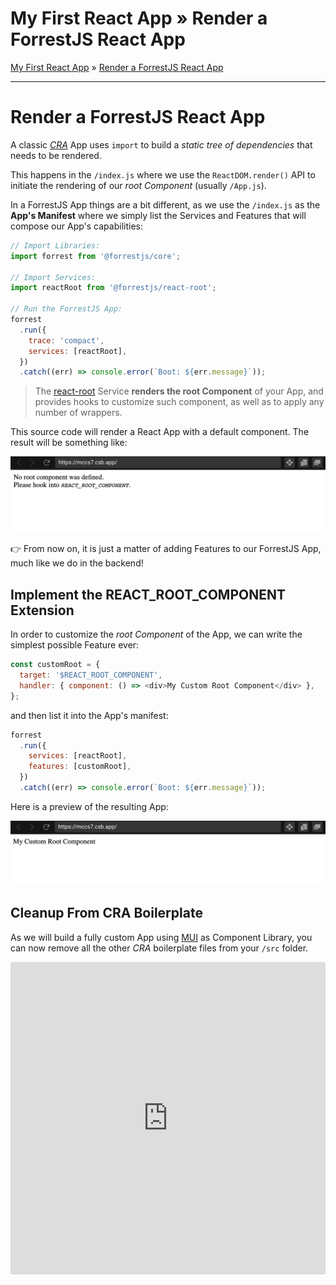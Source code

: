 <h1 class="tutorial-step"><span>My First React App &raquo;</span> Render a ForrestJS React App</h1>

[My First React App](../README.md) &raquo; [Render a ForrestJS React App](./README.md)

---

# Render a ForrestJS React App

A classic [_CRA_](https://reactjs.org/docs/create-a-new-react-app.html#create-react-app) App uses `import` to build a _static tree of dependencies_ that needs to be rendered.

This happens in the `/index.js` where we use the `ReactDOM.render()` API to initiate the rendering of our _root Component_ (usually `/App.js`).

In a ForrestJS App things are a bit different, as we use the `/index.js` as the **App's Manifest** where we simply list the Services and Features that will compose our App's capabilities:

```js
// Import Libraries:
import forrest from '@forrestjs/core';

// Import Services:
import reactRoot from '@forrestjs/react-root';

// Run the ForrestJS App:
forrest
  .run({
    trace: 'compact',
    services: [reactRoot],
  })
  .catch((err) => console.error(`Boot: ${err.message}`));
```

> The [react-root](https://github.com/forrestjs/react/tree/main/packages/react-root#readme) Service **renders the root Component** of your App, and provides hooks to customize such component, as well as to apply any number of wrappers.

This source code will render a React App with a default component. The result will be something like:

![react-root default component](./images/react-root-default.png)

👉 From now on, it is just a matter of adding Features to our ForrestJS App, much like we do in the backend!

## Implement the REACT_ROOT_COMPONENT Extension

In order to customize the _root Component_ of the App, we can write the simplest possible Feature ever:

```js
const customRoot = {
  target: '$REACT_ROOT_COMPONENT',
  handler: { component: () => <div>My Custom Root Component</div> },
};
```

and then list it into the App's manifest:

```js
forrest
  .run({
    services: [reactRoot],
    features: [customRoot],
  })
  .catch((err) => console.error(`Boot: ${err.message}`));
```

Here is a preview of the resulting App:

![react-root custom component](./images/react-root-custom.png)

## Cleanup From CRA Boilerplate

As we will build a fully custom App using [MUI](https://mui.com/) as Component Library, you can now remove all the other _CRA_ boilerplate files from your `/src` folder.

<iframe src="https://codesandbox.io/embed/010-react-root-mccs7?fontsize=14&hidenavigation=1&theme=dark"
     style="width:100%; height:500px; border:0; border-radius: 4px; overflow:hidden;"
     title="010-react-root"
     allow="accelerometer; ambient-light-sensor; camera; encrypted-media; geolocation; gyroscope; hid; microphone; midi; payment; usb; vr; xr-spatial-tracking"
     sandbox="allow-forms allow-modals allow-popups allow-presentation allow-same-origin allow-scripts"
   ></iframe>
